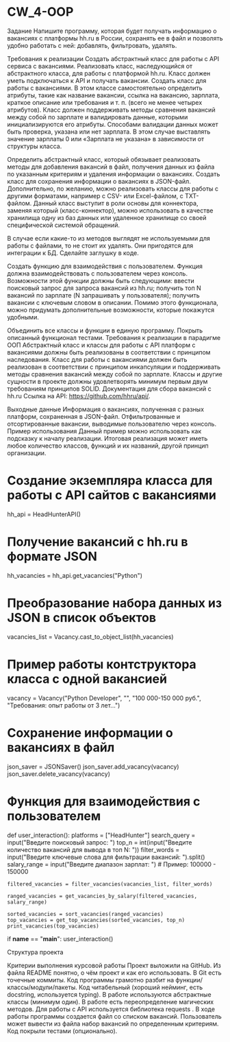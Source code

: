 # CW_4-OOP
Задание
Напишите программу, которая будет получать информацию о вакансиях с платформы hh.ru в России, сохранять ее в файл и позволять удобно работать с ней: добавлять, фильтровать, удалять.

Требования к реализации
Создать абстрактный класс для работы с API сервиса с вакансиями. Реализовать класс, наследующийся от абстрактного класса, для работы с платформой hh.ru. Класс должен уметь подключаться к API и получать вакансии.
Создать класс для работы с вакансиями. В этом классе самостоятельно определить атрибуты, такие как название вакансии, ссылка на вакансию, зарплата, краткое описание или требования и т. п. (всего не менее четырех атрибутов). Класс должен поддерживать методы сравнения вакансий между собой по зарплате и валидировать данные, которыми инициализируются его атрибуты.
Способами валидации данных может быть проверка, указана или нет зарплата. В этом случае выставлять значение зарплаты 0 или «Зарплата не указана» в зависимости от структуры класса.

Определить абстрактный класс, который обязывает реализовать методы для добавления вакансий в файл, получения данных из файла по указанным критериям и удаления информации о вакансиях. Создать класс для сохранения информации о вакансиях в JSON-файл. Дополнительно, по желанию, можно реализовать классы для работы с другими форматами, например с CSV- или Excel-файлом, с TXT-файлом.
Данный класс выступит в роли основы для коннектора, заменяя который (класс-коннектор), можно использовать в качестве хранилища одну из баз данных или удаленное хранилище со своей специфической системой обращений.

В случае если какие-то из методов выглядят не используемыми для работы с файлами, то не стоит их удалять. Они пригодятся для интеграции к БД. Сделайте заглушку в коде.

Создать функцию для взаимодействия с пользователем. Функция должна взаимодействовать с пользователем через консоль. Возможности этой функции должны быть следующими:
ввести поисковый запрос для запроса вакансий из hh.ru;
получить топ N вакансий по зарплате (N запрашивать у пользователя);
получить вакансии с ключевым словом в описании.
Помимо этого функционала, можно придумать дополнительные возможности, которые покажутся удобными.

Объединить все классы и функции в единую программу.
Покрыть описанный функционал тестами.
Требования к реализации в парадигме ООП
Абстрактный класс и классы для работы с API платформ с вакансиями должны быть реализованы в соответствии с принципом наследования.
Класс для работы с вакансиями должен быть реализован в соответствии с принципом инкапсуляции и поддерживать методы сравнения вакансий между собой по зарплате.
Классы и другие сущности в проекте должны удовлетворять минимум первым двум требованиям принципов SOLID.
Документация для сбора вакансий с hh.ru
Ссылка на API: https://github.com/hhru/api/.

Выходные данные
Информация о вакансиях, полученная с разных платформ, сохраненная в JSON-файл.
Отфильтрованные и отсортированные вакансии, выводимые пользователю через консоль.
Пример использования
Данный пример можно использовать как подсказку к началу реализации. Итоговая реализация может иметь любое количество классов, функций и их названий, другой принцип организации.

# Создание экземпляра класса для работы с API сайтов с вакансиями
hh_api = HeadHunterAPI()

# Получение вакансий с hh.ru в формате JSON
hh_vacancies = hh_api.get_vacancies("Python")

# Преобразование набора данных из JSON в список объектов
vacancies_list = Vacancy.cast_to_object_list(hh_vacancies)

# Пример работы контструктора класса с одной вакансией
vacancy = Vacancy("Python Developer", "", "100 000-150 000 руб.", "Требования: опыт работы от 3 лет...")

# Сохранение информации о вакансиях в файл
json_saver = JSONSaver()
json_saver.add_vacancy(vacancy)
json_saver.delete_vacancy(vacancy)

# Функция для взаимодействия с пользователем
def user_interaction():
    platforms = ["HeadHunter"]
    search_query = input("Введите поисковый запрос: ")
    top_n = int(input("Введите количество вакансий для вывода в топ N: "))
    filter_words = input("Введите ключевые слова для фильтрации вакансий: ").split()
    salary_range = input("Введите диапазон зарплат: ") # Пример: 100000 - 150000

    filtered_vacancies = filter_vacancies(vacancies_list, filter_words)

    ranged_vacancies = get_vacancies_by_salary(filtered_vacancies, salary_range)

    sorted_vacancies = sort_vacancies(ranged_vacancies)
    top_vacancies = get_top_vacancies(sorted_vacancies, top_n)
    print_vacancies(top_vacancies)


if __name__ == "__main__":
    user_interaction()


Структура проекта



Критерии выполнения курсовой работы
Проект выложили на GitHub.
Из файла README понятно, о чём проект и как его использовать.
В Git есть точечные коммиты.
Код программы грамотно разбит на функции/классы/модули/пакеты.
Код читабельный (хороший нейминг, есть docstring, используется typing).
В работе используются абстрактные классы (минимум один).
В работе есть переопределение магических методов.
Для работы с API используется библиотека 
requests
.
В ходе работы программы создается файл со списком вакансий.
Пользователь может вывести из файла набор вакансий по определенным критериям.
Код покрыли тестами (опционально).
